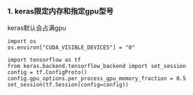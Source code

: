 ### 1. keras限定内存和指定gpu型号
keras默认会占满gpu

    import os
    os.environ["CUDA_VISIBLE_DEVICES"] = "0"

    import tensorflow as tf
    from keras.backend.tensorflow_backend import set_session
    config = tf.ConfigProto()
    config.gpu_options.per_process_gpu_memory_fraction = 0.5
    set_session(tf.Session(config=config))
